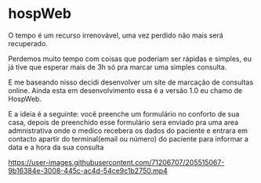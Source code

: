 # hospWeb

O tempo é um recurso irrenovável, uma vez perdido não mais será recuperado.

Perdemos muito tempo com coisas que poderiam ser rápidas e simples, eu já tive que esperar mais de 3h só pra marcar uma simples consulta.

E me baseando nisso decidi desenvolver um site de marcação de consultas online. Ainda esta em desenvolvimento essa é a versão 1.0 eu chamo de HospWeb. 

E a ideia é a seguinte: você preenche um formulário no conforto de sua casa, depois de preenchido esse formulário sera enviado pra uma area admnistrativa onde o medico recebera os dados do paciente e entrara em contacto apartir do terminal(email ou número) do paciente para informar a data e a hora da sua consulta

https://user-images.githubusercontent.com/71206707/205515067-9b16384e-3008-445c-ac4d-54ce9c1b2750.mp4

